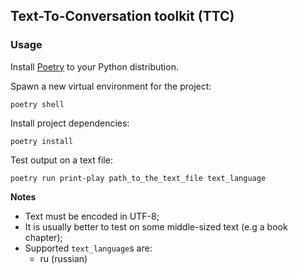 ## Text-To-Conversation toolkit (TTC)

### Usage

Install [Poetry](https://python-poetry.org) to your Python distribution.

Spawn a new virtual environment for the project:

```shell
poetry shell
```

Install project dependencies:

```shell
poetry install
```

Test output on a text file:

```shell
poetry run print-play path_to_the_text_file text_language
```

**Notes**

- Text must be encoded in UTF-8;
- It is usually better to test on some middle-sized text (e.g a book chapter);
- Supported `text_language`s are:
    + ru (russian)
